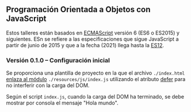 
## Programación Orientada a Objetos con JavaScript

Estos talleres están basados en [ECMAScript](https://lenguajejs.com/javascript/introduccion/ecmascript/) versión 6 (ES6 o ES2015) y siguientes. ESn se refiere a las especificaciones que sigue JavaScript a partir de junio de 2015 y que a la fecha (2021) llega hasta la [ES12](https://ecmascriptfeatures.online/).

### Versión 0.1.0 – Configuración inicial
Se proporciona una plantilla de proyecto en la que el archivo `./index.html` [enlaza al módulo](https://desarrolloweb.com/articulos/es6-modules.html) `./resources/js/index.js` utilizando el atributo [defer](https://es.javascript.info/script-async-defer#:~:text=El%20atributo%20defer%20indica%20al,cuando%20el%20DOM%20esta%20completo.) para no interferir con la carga del DOM.

Según el script `index.js`, cuando la carga del DOM ha terminado, se debe mostrar por consola el mensaje "Hola mundo".








